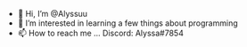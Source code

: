 - 👋 Hi, I’m @Alyssuu
- 👀 I’m interested in learning a few things about programming
- 📫 How to reach me ... Discord: Alyssa#7854

<!---
Alyssuu/Alyssuu is a ✨ special ✨ repository because its `README.md` (this file) appears on your GitHub profile.
You can click the Preview link to take a look at your changes.
--->
